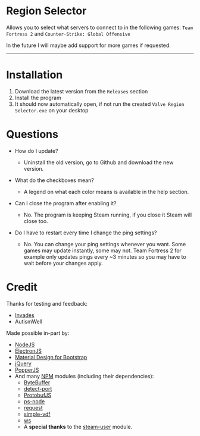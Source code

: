 # Region Selector

Allows you to select what servers to connect to in the following games: `Team Fortress 2` and `Counter-Strike: Global Offensive`

In the future I will maybe add support for more games if requested.

---

# Installation

1. Download the latest version from the `Releases` section
2. Install the program
3. It should now automatically open, if not run the created `Valve Region Selector.exe` on your desktop

# Questions

- How do I update?
  - Uninstall the old version, go to Github and download the new version.

- What do the checkboxes mean?
  - A legend on what each color means is available in the help section.

- Can I close the program after enabling it?
  - No. The program is keeping Steam running, if you close it Steam will close too.

- Do I have to restart every time I change the ping settings?
  - No. You can change your ping settings whenever you want. Some games may update instantly, some may not. Team Fortress 2 for example only updates pings every ~3 minutes so you may have to wait before your changes apply.

# Credit

Thanks for testing and feedback:
- [Invades](https://github.com/Invades)
- AutismWell

Made possible in-part by:
- [NodeJS](https://nodejs.org/)
- [ElectronJS](https://electronjs.org/)
- [Material Design for Bootstrap](https://fezvrasta.github.io/bootstrap-material-design/)
- [jQuery](https://jquery.com/)
- [PopperJS](https://popper.js.org/)
- And many [NPM](https://npmjs.com/) modules (including their dependencies):
  - [ByteBuffer](https://npmjs.com/package/bytebuffer)
  - [detect-port](https://npmjs.com/package/detect-port)
  - [ProtobufJS](https://npmjs.com/package/protobufjs)
  - [ps-node](https://npmjs.com/package/ps-node)
  - [request](https://npmjs.com/package/request)
  - [simple-vdf](https://npmjs.com/package/simple-vdf)
  - [ws](https://npmjs.com/package/ws)
  - A **special thanks** to the [steam-user](https://npmjs.com/package/steam-user) module.
